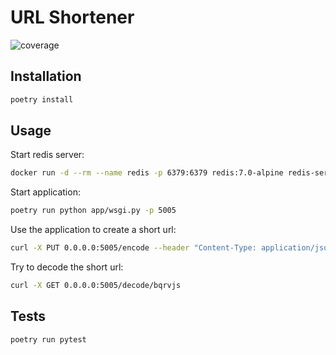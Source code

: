 # URL Shortener

![coverage](https://img.shields.io/endpoint?url=https://gist.githubusercontent.com/jopplt/43de0052ef7377c883bb8f7547f3d767/raw/pytest-coverage-comment__main.json)


## Installation

```bash
poetry install
```

## Usage

Start redis server:
```bash
docker run -d --rm --name redis -p 6379:6379 redis:7.0-alpine redis-server --save 60 1
```

Start application:
```bash
poetry run python app/wsgi.py -p 5005
```

Use the application to create a short url:
```bash
curl -X PUT 0.0.0.0:5005/encode --header "Content-Type: application/json" --data '{"url":"https://google.com"}'
```

Try to decode the short url:
```bash
curl -X GET 0.0.0.0:5005/decode/bqrvjs
```

## Tests

```bash
poetry run pytest
```